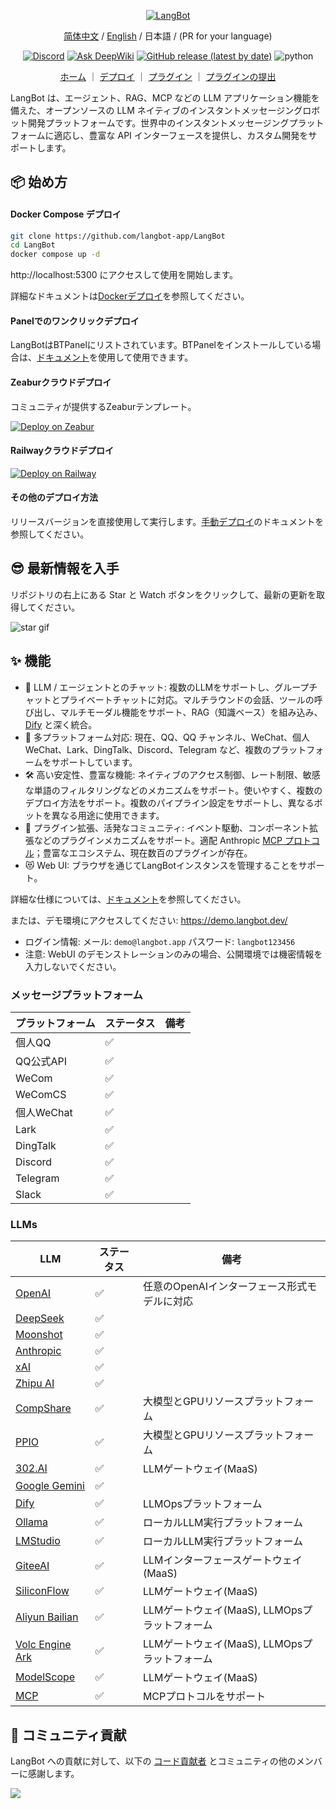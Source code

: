 <p align="center">
<a href="https://langbot.app">
<img src="https://docs.langbot.app/social_en.png" alt="LangBot"/>
</a>

<div align="center">

[简体中文](README.md) / [English](README_EN.md) / 日本語 / (PR for your language)

[![Discord](https://img.shields.io/discord/1335141740050649118?logo=discord&labelColor=%20%235462eb&logoColor=%20%23f5f5f5&color=%20%235462eb)](https://discord.gg/wdNEHETs87)
[![Ask DeepWiki](https://deepwiki.com/badge.svg)](https://deepwiki.com/langbot-app/LangBot)
[![GitHub release (latest by date)](https://img.shields.io/github/v/release/langbot-app/LangBot)](https://github.com/langbot-app/LangBot/releases/latest)
<img src="https://img.shields.io/badge/python-3.10 ~ 3.13 -blue.svg" alt="python">

<a href="https://langbot.app">ホーム</a> ｜
<a href="https://docs.langbot.app/en/insight/guide.html">デプロイ</a> ｜
<a href="https://docs.langbot.app/en/plugin/plugin-intro.html">プラグイン</a> ｜
<a href="https://github.com/langbot-app/LangBot/issues/new?assignees=&labels=%E7%8B%AC%E7%AB%8B%E6%8F%92%E4%BB%B6&projects=&template=submit-plugin.yml&title=%5BPlugin%5D%3A+%E8%AF%B7%E6%B1%82%E7%99%BB%E8%AE%B0%E6%96%B0%E6%8F%92%E4%BB%B6">プラグインの提出</a>

</div>

</p>

LangBot は、エージェント、RAG、MCP などの LLM アプリケーション機能を備えた、オープンソースの LLM ネイティブのインスタントメッセージングロボット開発プラットフォームです。世界中のインスタントメッセージングプラットフォームに適応し、豊富な API インターフェースを提供し、カスタム開発をサポートします。

## 📦 始め方

#### Docker Compose デプロイ

```bash
git clone https://github.com/langbot-app/LangBot
cd LangBot
docker compose up -d
```

http://localhost:5300 にアクセスして使用を開始します。

詳細なドキュメントは[Dockerデプロイ](https://docs.langbot.app/en/deploy/langbot/docker.html)を参照してください。

#### Panelでのワンクリックデプロイ

LangBotはBTPanelにリストされています。BTPanelをインストールしている場合は、[ドキュメント](https://docs.langbot.app/en/deploy/langbot/one-click/bt.html)を使用して使用できます。

#### Zeaburクラウドデプロイ

コミュニティが提供するZeaburテンプレート。

[![Deploy on Zeabur](https://zeabur.com/button.svg)](https://zeabur.com/en-US/templates/ZKTBDH)

#### Railwayクラウドデプロイ

[![Deploy on Railway](https://railway.com/button.svg)](https://railway.app/template/yRrAyL?referralCode=vogKPF)

#### その他のデプロイ方法

リリースバージョンを直接使用して実行します。[手動デプロイ](https://docs.langbot.app/en/deploy/langbot/manual.html)のドキュメントを参照してください。

## 😎 最新情報を入手

リポジトリの右上にある Star と Watch ボタンをクリックして、最新の更新を取得してください。

![star gif](https://docs.langbot.app/star.gif)

## ✨ 機能

- 💬 LLM / エージェントとのチャット: 複数のLLMをサポートし、グループチャットとプライベートチャットに対応。マルチラウンドの会話、ツールの呼び出し、マルチモーダル機能をサポート、RAG（知識ベース）を組み込み、[Dify](https://dify.ai) と深く統合。
- 🤖 多プラットフォーム対応: 現在、QQ、QQ チャンネル、WeChat、個人 WeChat、Lark、DingTalk、Discord、Telegram など、複数のプラットフォームをサポートしています。
- 🛠️ 高い安定性、豊富な機能: ネイティブのアクセス制御、レート制限、敏感な単語のフィルタリングなどのメカニズムをサポート。使いやすく、複数のデプロイ方法をサポート。複数のパイプライン設定をサポートし、異なるボットを異なる用途に使用できます。
- 🧩 プラグイン拡張、活発なコミュニティ: イベント駆動、コンポーネント拡張などのプラグインメカニズムをサポート。適配 Anthropic [MCP プロトコル](https://modelcontextprotocol.io/)；豊富なエコシステム、現在数百のプラグインが存在。
- 😻 Web UI: ブラウザを通じてLangBotインスタンスを管理することをサポート。

詳細な仕様については、[ドキュメント](https://docs.langbot.app/en/insight/features.html)を参照してください。

または、デモ環境にアクセスしてください: https://demo.langbot.dev/

- ログイン情報: メール: `demo@langbot.app` パスワード: `langbot123456`
- 注意: WebUI のデモンストレーションのみの場合、公開環境では機密情報を入力しないでください。

### メッセージプラットフォーム

| プラットフォーム | ステータス | 備考 |
| ---------------- | ---------- | ---- |
| 個人QQ           | ✅         |      |
| QQ公式API        | ✅         |      |
| WeCom            | ✅         |      |
| WeComCS          | ✅         |      |
| 個人WeChat       | ✅         |      |
| Lark             | ✅         |      |
| DingTalk         | ✅         |      |
| Discord          | ✅         |      |
| Telegram         | ✅         |      |
| Slack            | ✅         |      |

### LLMs

| LLM                                                                                                               | ステータス | 備考                                          |
| ----------------------------------------------------------------------------------------------------------------- | ---------- | --------------------------------------------- |
| [OpenAI](https://platform.openai.com/)                                                                            | ✅         | 任意のOpenAIインターフェース形式モデルに対応  |
| [DeepSeek](https://www.deepseek.com/)                                                                             | ✅         |                                               |
| [Moonshot](https://www.moonshot.cn/)                                                                              | ✅         |                                               |
| [Anthropic](https://www.anthropic.com/)                                                                           | ✅         |                                               |
| [xAI](https://x.ai/)                                                                                              | ✅         |                                               |
| [Zhipu AI](https://open.bigmodel.cn/)                                                                             | ✅         |                                               |
| [CompShare](https://www.compshare.cn/?ytag=GPU_YY-gh_langbot)                                                     | ✅         | 大模型とGPUリソースプラットフォーム           |
| [PPIO](https://ppinfra.com/user/register?invited_by=QJKFYD&utm_source=github_langbot)                             | ✅         | 大模型とGPUリソースプラットフォーム           |
| [302.AI](https://share.302.ai/SuTG99)                                                                             | ✅         | LLMゲートウェイ(MaaS)                         |
| [Google Gemini](https://aistudio.google.com/prompts/new_chat)                                                     | ✅         |                                               |
| [Dify](https://dify.ai)                                                                                           | ✅         | LLMOpsプラットフォーム                        |
| [Ollama](https://ollama.com/)                                                                                     | ✅         | ローカルLLM実行プラットフォーム               |
| [LMStudio](https://lmstudio.ai/)                                                                                  | ✅         | ローカルLLM実行プラットフォーム               |
| [GiteeAI](https://ai.gitee.com/)                                                                                  | ✅         | LLMインターフェースゲートウェイ(MaaS)         |
| [SiliconFlow](https://siliconflow.cn/)                                                                            | ✅         | LLMゲートウェイ(MaaS)                         |
| [Aliyun Bailian](https://bailian.console.aliyun.com/)                                                             | ✅         | LLMゲートウェイ(MaaS), LLMOpsプラットフォーム |
| [Volc Engine Ark](https://console.volcengine.com/ark/region:ark+cn-beijing/model?vendor=Bytedance&view=LIST_VIEW) | ✅         | LLMゲートウェイ(MaaS), LLMOpsプラットフォーム |
| [ModelScope](https://modelscope.cn/docs/model-service/API-Inference/intro)                                        | ✅         | LLMゲートウェイ(MaaS)                         |
| [MCP](https://modelcontextprotocol.io/)                                                                           | ✅         | MCPプロトコルをサポート                       |

## 🤝 コミュニティ貢献

LangBot への貢献に対して、以下の [コード貢献者](https://github.com/langbot-app/LangBot/graphs/contributors) とコミュニティの他のメンバーに感謝します。

<a href="https://github.com/langbot-app/LangBot/graphs/contributors">
  <img src="https://contrib.rocks/image?repo=langbot-app/LangBot" />
</a>
